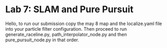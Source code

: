 # Lab 7: SLAM and Pure Pursuit

Hello, to run our submission copy the may 8 map and the localize.yaml file into your particle filter configuration.
Then proceed to run generate_raceline.py, path_interpolator_node.py and then pure_pursuit_node.py in that order.
